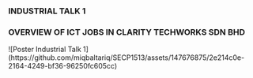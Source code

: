 ### INDUSTRIAL TALK 1

<h3>OVERVIEW OF ICT JOBS IN CLARITY TECHWORKS SDN BHD</h3>
![Poster Industrial Talk 1](https://github.com/miqbaltariq/SECP1513/assets/147676875/2e214c0e-2164-4249-bf36-96250fc605cc)
